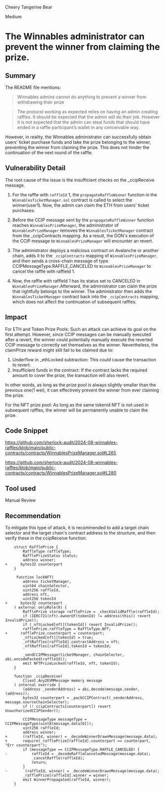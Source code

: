 Cheery Tangerine Bear

Medium

# The Winnables administrator can prevent the winner from claiming the prize.

## Summary
The README file mentions:
> Winnables admins cannot do anything to prevent a winner from withdrawing their prize

> The protocol working as expected relies on having an admin creating raffles. It should be expected that the admin will do their job. However it is not expected that the admin can steal funds that should have ended in a raffle participant’s wallet in any conceivable way.

However, in reality, the Winnables administrator can successfully obtain users' ticket purchase funds and take the prize belonging to the winner, preventing the winner from claiming the prize. This does not hinder the continuation of the next round of the raffle.

## Vulnerability Detail
The root cause of the issue is the insufficient checks on the _ccipReceive message.  

1. For the raffle with `raffleId` 1, the `propagateRaffleWinner` function in the `WinnablesTicketManager.sol` contract is called to select the winner(user1). Now, the admin can claim the ETH from users' ticket purchases.

2. Before the CCIP message sent by the `propagateRaffleWinner` function reaches `WinnablesPrizeManager`, the administrator of `WinnablesPrizeManager` removes the `WinnablesTicketManager` contract from the _ccipContracts mapping. As a result, the DON's execution of the CCIP message to `WinnablesPrizeManager` will encounter an revert.

3. The administrator deploys a malicious contract on Avalanche or another chain, adds it to the `_ccipContracts` mapping of `WinnablesPrizeManager`, and then sends a cross-chain message of type CCIPMessageType.RAFFLE_CANCELED to `WinnablesPrizeManager` to cancel the raffle with raffleId 1.

4. Now, the raffle with raffleId 1 has its status set to CANCELED in `WinnablesPrizeManager`.Afterward, the administrator can claim the prize that rightfully belongs to the winner.  The administrator then adds the `WinnablesTicketManager` contract back into the `_ccipContracts` mapping, which does not affect the continuation of subsequent raffles.


## Impact


For ETH and Token Prize Pools:
Such an attack can achieve its goal on the first attempt.
However, since CCIP messages can be manually executed after a revert, the winner could potentially manually execute the reverted CCIP message to correctly set themselves as the winner. Nevertheless, the claimPrize reward might still fail to be claimed due to:
1. Underflow in _ethLocked subtraction: This could cause the transaction to revert.
2. Insufficient funds in the contract: If the contract lacks the required amount to cover the prize, the transaction will also revert.

In other words, as long as the prize pool is always slightly smaller than the previous one(1 wei), it can effectively prevent the winner from ever claiming the prize.

For the NFT prize pool: 
As long as the same tokenid NFT is not used in subsequent raffles, the winner will be permanently unable to claim the prize.


## Code Snippet
https://github.com/sherlock-audit/2024-08-winnables-raffles/blob/main/public-contracts/contracts/WinnablesPrizeManager.sol#L265

https://github.com/sherlock-audit/2024-08-winnables-raffles/blob/main/public-contracts/contracts/WinnablesPrizeManager.sol#L280
## Tool used

Manual Review

## Recommendation
To mitigate this type of attack, it is recommended to add a target chain selector and the target chain's contract address to the structure, and then verify these in the ccipReceive function.
```solidity
    struct RafflePrize {
        RaffleType raffleType;
        RafflePrizeStatus status;
        address winner;
+      bytes32 counterpart 
    }
    
     function lockNFT(
        address ticketManager,
        uint64 chainSelector,
        uint256 raffleId,
        address nft,
        uint256 tokenId
+      bytes32 counterpart 
    ) external onlyRole(0) {
        RafflePrize storage rafflePrize = _checkValidRaffle(raffleId);
        if (IERC721(nft).ownerOf(tokenId) != address(this)) revert InvalidPrize();
        if (_nftLocked[nft][tokenId]) revert InvalidPrize();
        rafflePrize.raffleType = RaffleType.NFT;
+      rafflePrize.counterpart = counterpart;
        _nftLocked[nft][tokenId] = true;
        _nftRaffles[raffleId].contractAddress = nft;
        _nftRaffles[raffleId].tokenId = tokenId;

        _sendCCIPMessage(ticketManager, chainSelector, abi.encodePacked(raffleId));
        emit NFTPrizeLocked(raffleId, nft, tokenId);
    }

    function _ccipReceive(
        Client.Any2EVMMessage memory message
    ) internal override {
        (address _senderAddress) = abi.decode(message.sender, (address));
        bytes32 counterpart = _packCCIPContract(_senderAddress, message.sourceChainSelector);
        if (!_ccipContracts[counterpart]) revert UnauthorizedCCIPSender();

        CCIPMessageType messageType = CCIPMessageType(uint8(message.data[0]));
        uint256 raffleId;
        address winner;
+       (raffleId, winner) = _decodeWinnerDrawnMessage(message.data);
+       require(_rafflePrize[raffleId].counterpart == counterpart, "Err counterpart");
        if (messageType == CCIPMessageType.RAFFLE_CANCELED) {
-           raffleId = _decodeRaffleCanceledMessage(message.data);
            _cancelRaffle(raffleId);
            return;
        }
-        (raffleId, winner) = _decodeWinnerDrawnMessage(message.data);
        _rafflePrize[raffleId].winner = winner;
        emit WinnerPropagated(raffleId, winner);
    }

```